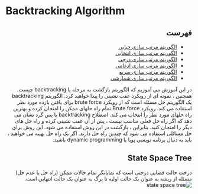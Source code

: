 # Backtracking Algorithm
<div dir="rtl">

## فهرست 
- [الگوریتم مرتب سازی حبابی](https://github.com/zahrafarrokhi/Bubble_sort#readme)
- [الگوریتم مرتب سازی انتخابی](https://github.com/zahrafarrokhi/Bubble_sort#readme)
- [الگوریتم مرتب سازی درجی](https://github.com/zahrafarrokhi/Bubble_sort#readme)
- [الگوریتم مرتب سازی ادغامی](https://github.com/zahrafarrokhi/Bubble_sort#readme)
- [الگوریتم مرتب سازی سریع](https://github.com/zahrafarrokhi/Bubble_sort#readme)
- [الگوریتم مرتب سازی شمارشی](https://github.com/zahrafarrokhi/Bubble_sort#readme)

در این آموزش می آموزیم که الگوریتم بازگشت به مرحله یا backtracking چیست. همچنین ، نمونه ای از رویکرد عقب نشینی را پیدا خواهید کرد.
الگوریتم backtracking یک الگوریتم حل مسئله است که از رویکرد brute force برای یافتن بازده مورد نظر استفاده می کند.
رویکرد Brute force تمام راه حلهای ممکن را امتحان کرده و بهترین راه حلهای مورد نظر را انتخاب می کند.
اصطلاح backtracking یا پس گرد نشان می دهد که اگر راه حل فعلی مناسب نیست ، پس از آن عقب نشینی کرده و راه حل های دیگر را امتحان کنید. بنابراین ، بازگشت در این روش استفاده می شود.
این روش برای حل مسائلی استفاده می شود که چندین راه حل دارند. اگر یک راه حل بهینه می خواهید ، باید به دنبال برنامه نویسی پویا یا dynamic programming باشید.
## State Space Tree
درخت حالت فضایی درختی است که نمایانگر تمام حالات ممکن (راه حل یا عدم حل) مسئله از ریشه به عنوان یک حالت اولیه تا برگ به عنوان یک حالت انتهایی است.
![state space tree](https://cdn.programiz.com/sites/tutorial2program/files/ba-state-space-tree.png)












